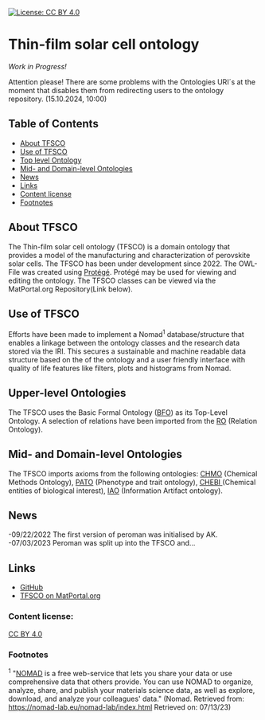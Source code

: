 [![License: CC BY 4.0](https://img.shields.io/badge/License-CC%20BY%204.0-lightgrey.svg)](http://creativecommons.org/licenses/by/4.0/)

# Thin-film solar cell ontology

_Work in Progress!_

Attention please! There are some problems with the Ontologies URI´s at the moment that disables them from redirecting users to the ontology repository. (15.10.2024, 10:00)

## Table of Contents
  * [About TFSCO](#about-tfsco)
  * [Use of TFSCO](#use-of-tfsco)
  * [Top level Ontology](#top-level-ontology)
  * [Mid- and Domain-level Ontologies](#mid--and-domain-level-ontologies)
  * [News](#news)
  * [Links](#links)
  * [Content license](#content-license)
  * [Footnotes](#footnotes)

## About TFSCO
The Thin-film solar cell ontology (TFSCO) is a domain ontology that provides a model  of the manufacturing and characterization of perovskite solar cells. The TFSCO has been under development since 2022. The OWL-File was created using [Protégé](https://protege.stanford.edu/). Protégé may be used for viewing and editing the ontology. The TFSCO classes can be viewed via the MatPortal.org Repository(Link below).

## Use of TFSCO
Efforts have been made to implement a Nomad<sup>1</sup> database/structure that enables a linkage between the ontology classes and the research data stored via the IRI. This secures a sustainable and machine readable data structure based on the of the ontology and a user friendly interface with quality of life features like filters, plots and histograms from Nomad.

## Upper-level Ontologies
The TFSCO uses the Basic Formal Ontology ([BFO](https://github.com/BFO-ontology/BFO)) as its Top-Level Ontology. A selection of relations have been imported from the [RO](http://obofoundry.org/ontology/ro.html) (Relation Ontology).

## Mid- and Domain-level Ontologies
The TFSCO imports axioms from the following ontologies: [CHMO](https://github.com/rsc-ontologies/rsc-cmo) (Chemical Methods Ontology), [PATO](http://obofoundry.org/ontology/pato.html) (Phenotype and trait ontology), [CHEBI ](https://www.ebi.ac.uk/ols/ontologies/chebi) (Chemical entities of biological interest), [IAO](https://github.com/information-artifact-ontology/IAO) (Information Artifact ontology).
## News
-09/22/2022 The first version of peroman was initialised by AK. <br>
-07/03/2023 Peroman was split up into the TFSCO and...

## Links

- [GitHub](https://github.com/RoteKekse/autoperosol)
- [TFSCO on MatPortal.org](https://matportal.org/ontologies/TFSCO)

### Content license: 
[CC BY 4.0](https://creativecommons.org/licenses/by/4.0/deed.en)


### Footnotes
<sup>1</sup> "[NOMAD](https://nomad-lab.eu/nomad-lab/) is a free web-service that lets you share your data or use comprehensive
data that others provide. You can use NOMAD to organize, analyze, share, 
and publish your materials science data, as well as explore, download, 
and analyze your colleagues' data." (Nomad. Retrieved from: https://nomad-lab.eu/nomad-lab/index.html Retrieved on: 07/13/23)
